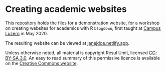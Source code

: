 # Creating academic websites

This repository holds the files for a demonstration website, for a workshop on creating websites for academics with R `blogdown`, first taught at [Campus Luzern](https://www.campus-luzern.ch/) in May 2020.

The resulting website can be viewed at [janejdoe.netlify.app](https://janejdoe.netlify.app/).

Unless otherwise noted, all material is copyright Resul Umit, licensed [CC-BY-SA 3.0](https://github.com/resulumit/git_workshop/blob/master/LICENCE.md). An easy to read summary of this permissive licence is available on the [Creative Commons website](https://creativecommons.org/licenses/by-sa/3.0/).


